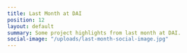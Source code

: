```yaml
---
title: Last Month at DAI
position: 12
layout: default
summary: Some project highlights from last month at DAI.
social-image: "/uploads/last-month-social-image.jpg"
---
```


<script id="infogram_0_a5853433-41db-4f1d-84d3-4a3150478d50" title="March2019-last month" src="https://e.infogram.com/js/dist/embed.js?nwk" type="text/javascript"></script>

